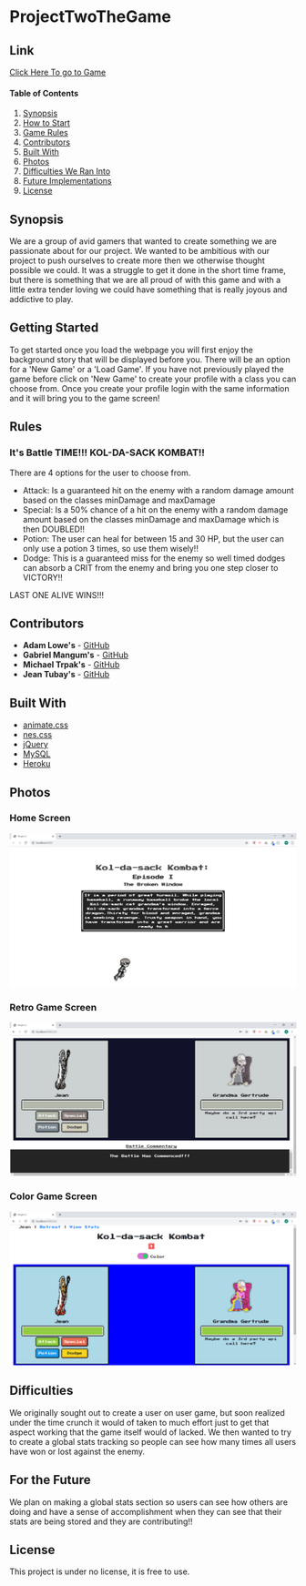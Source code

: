 # ProjectTwoTheGame

## Link
[Click Here To go to Game](https://immense-hamlet-97451.herokuapp.com/)

#### Table of Contents
1. [Synopsis](#Synopsis)
2. [How to Start](#Getting-Started)
3. [Game Rules](#Rules)
4. [Contributors](#Contributors)
5. [Built With](#Built-With)
6. [Photos](#Photos)
7. [Difficulties We Ran Into](#Difficulties)
8. [Future Implementations](#For-the-Future)
9. [License](#License)

## Synopsis
We are a group of avid gamers that wanted to create something we are passionate about for our project. We wanted to be ambitious with our project to push ourselves to create more then we otherwise thought possible we could. It was a struggle to get it done in the short time frame, but there is something that we are all proud of with this game and with a little extra tender loving we could have something that is really joyous and addictive to play.

## Getting Started
To get started once you load the webpage you will first enjoy the background story that will be displayed before you. There will be an option for a 'New Game' or a 'Load Game'. If you have not previously played the game before click on 'New Game' to create your profile with a class you can choose from. Once you create your profile login with the same information and it will bring you to the game screen!

## Rules
### It's Battle TIME!!! KOL-DA-SACK KOMBAT!!
There are 4 options for the user to choose from. 
- Attack: Is a guaranteed hit on the enemy with a random damage amount based on the classes minDamage and maxDamage
- Special: Is a 50% chance of a hit on the enemy with a random damage amount based on the classes minDamage and maxDamage which is then DOUBLED!!
- Potion: The user can heal for between 15 and 30 HP, but the user can only use a potion 3 times, so use them wisely!!
- Dodge: This is a guaranteed miss for the enemy so well timed dodges can absorb a CRIT from the enemy and bring you one step closer to VICTORY!!

LAST ONE ALIVE WINS!!!

## Contributors
* **Adam Lowe's** - [GitHub](https://github.com/adam-lowe)
* **Gabriel Mangum's** - [GitHub](https://github.com/GabrielTMangum)
* **Michael Trpak's** - [GitHub](https://github.com/mrtrpak)
* **Jean Tubay's** - [GitHub](https://github.com/jtubay)

## Built With
* [animate.css](https://daneden.github.io/animate.css/)
* [nes.css](https://nostalgic-css.github.io/NES.css/)
* [jQuery](https://jquery.com/)
* [MySQL](https://www.mysql.com/)
* [Heroku](https://dashboard.heroku.com/)

## Photos
### Home Screen
![Home Screen](/public/assets/image/homescreen.png)
### Retro Game Screen
![Retro Game Screen](/public/assets/image/retrotheme.png)
### Color Game Screen
![Color Game Screen](/public/assets/image/colortheme.png)

## Difficulties
We originally sought out to create a user on user game, but soon realized under the time crunch it would of taken to much effort just to get that aspect working that the game itself would of lacked. We then wanted to try to create a global stats tracking so people can see how many times all users have won or lost against the enemy.

## For the Future
We plan on making a global stats section so users can see how others are doing and have a sense of accomplishment when they can see that their stats are being stored and they are contributing!!

## License
This project is under no license, it is free to use.